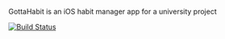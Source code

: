 GottaHabit is an iOS habit manager app for a university project

[![Build Status](https://travis-ci.org/powerofpercy/GottaHabit.svg?branch=master)](https://travis-ci.org/powerofpercy/GottaHabit)

